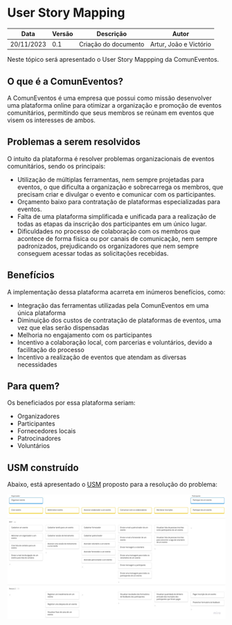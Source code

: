 # User Story Mapping

<center>

| **Data** | **Versão** | **Descrição** | **Autor** |
| -------- | ---------- | ------------- | --------- |
|     20/11/2023      |      0.1      | Criação do documento              |  Artur, João e Victório  |

</center>


Neste tópico será apresentado o User Story Mappping da ComunEventos.

## O que é a ComunEventos?

A ComunEventos é uma empresa que possui como missão desenvolver uma plataforma online para otimizar a organização e promoção de eventos comunitários, permitindo que seus membros se reúnam em eventos que visem os interesses de ambos.

## Problemas a serem resolvidos

O intuito da plataforma é resolver problemas organizacionais de eventos comunitários, sendo os principais:

- Utilização de múltiplas ferramentas, nem sempre projetadas para eventos, o que dificulta a organização e sobrecarrega os membros, que precisam criar e divulgar o evento e comunicar com os participantes.
- Orçamento baixo para contratação de plataformas especializadas para eventos.
- Falta de uma plataforma simplificada e unificada para a realização de todas as etapas da inscrição dos participantes em um único lugar.
- Dificuldades no processo de colaboração com os membros que acontece de forma física ou por canais de comunicação, nem sempre padronizados, prejudicando os organizadores que nem sempre conseguem acessar todas as solicitações recebidas.

## Benefícios

A implementação dessa plataforma acarreta em inúmeros benefícios, como:

- Integração das ferramentas utilizadas pela ComunEventos em uma única plataforma
- Diminuição dos custos de contratação de plataformas de eventos, uma vez que elas serão dispensadas
- Melhoria no engajamento com os participantes
- Incentivo a colaboração local, com parcerias e voluntários, devido a facilitação do processo
- Incentivo a realização de eventos que atendam as diversas necessidades

## Para quem?

Os beneficiados por essa plataforma seriam:
- Organizadores
- Participantes
- Fornecedores locais
- Patrocinadores
- Voluntários

## USM construído

Abaixo, está apresentado o [USM](/assets/USMComunEventos.jpg) proposto para a resolução do problema:

![USM](/assets/USMComunEventos.jpg)